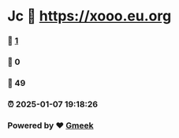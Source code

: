 #  Jc  :link: https://xooo.eu.org 
### :page_facing_up: [1](https://xooo.eu.org/tag.html) 
### :speech_balloon: 0 
### :hibiscus: 49 
### :alarm_clock: 2025-01-07 19:18:26 
### Powered by :heart: [Gmeek](https://github.com/Meekdai/Gmeek)
